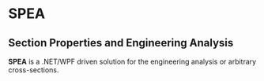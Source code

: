 # SPEA

## Section Properties and Engineering Analysis

**SPEA** is a .NET/WPF driven solution for the engineering analysis or arbitrary cross-sections.